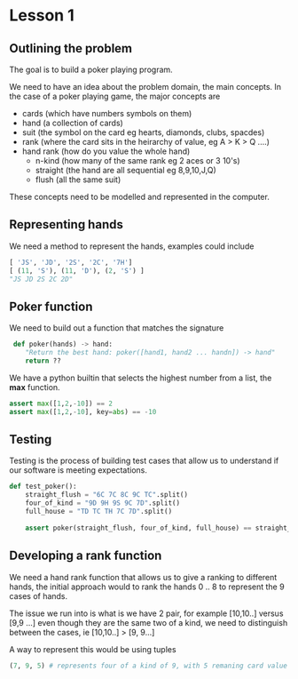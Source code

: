 # Lesson 1

## Outlining the problem 

The goal is to build a poker playing program.

We need to have an idea about the problem domain, the main concepts. In the case
of a poker playing game, the major concepts are 

- cards (which have numbers symbols on them)
- hand (a collection of cards)
- suit (the symbol on the card eg hearts, diamonds, clubs, spacdes)
- rank (where the card sits in the heirarchy of value, eg A > K > Q ....)
- hand rank (how do you value the whole hand)	
	- n-kind (how many of the same rank eg 2 aces or 3 10's)
	- straight (the hand are all sequential eg 8,9,10,J,Q) 
	- flush (all the same suit)

These concepts need to be modelled and represented in the computer.

## Representing hands 

We need a method to represent the hands, examples could include 

```python
[ 'JS', 'JD', '2S', '2C', '7H']
[ (11, 'S'), (11, 'D'), (2, 'S') ]
"JS JD 2S 2C 2D"
```

## Poker function

We need to build out a function that matches the signature 

```python
 def poker(hands) -> hand:
	"Return the best hand: poker([hand1, hand2 ... handn]) -> hand"
	return ??
```

We have a python builtin that selects the highest number from a list, the **max**
function.

```python 
assert max([1,2,-10]) == 2
assert max([1,2,-10], key=abs) == -10
```

## Testing 

Testing is the process of building test cases that allow us to understand if our
software is meeting expectations.

```python
def test_poker():
    straight_flush = "6C 7C 8C 9C TC".split()
    four_of_kind = "9D 9H 9S 9C 7D".split()
    full_house = "TD TC TH 7C 7D".split()
    
    assert poker(straight_flush, four_of_kind, full_house) == straight_flush
```

## Developing a rank function

We need a hand rank function that allows us to give a ranking to different
hands, the initial approach would to rank the hands 0 .. 8 to represent the 9
cases of hands.

The issue we run into is what is we have 2 pair, for example [10,10..] versus
[9,9 ...] even though they are the same two of a kind, we need to distinguish
between the cases, ie [10,10..] > [9, 9...]

A way to represent this would be using tuples 

```python
(7, 9, 5) # represents four of a kind of 9, with 5 remaning card value
```

